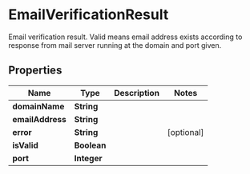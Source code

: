 

# EmailVerificationResult

Email verification result. Valid means email address exists according to response from mail server running at the domain and port given.
## Properties

Name | Type | Description | Notes
------------ | ------------- | ------------- | -------------
**domainName** | **String** |  | 
**emailAddress** | **String** |  | 
**error** | **String** |  |  [optional]
**isValid** | **Boolean** |  | 
**port** | **Integer** |  | 



